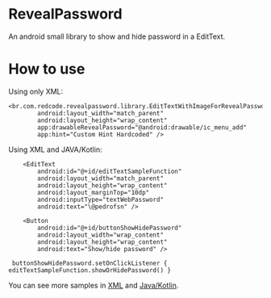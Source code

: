 # RevealPassword
An android small library to show and hide password in a EditText.

# How to use
Using only XML:
``` 
<br.com.redcode.revealpassword.library.EditTextWithImageForRevealPassword
        android:layout_width="match_parent"
        android:layout_height="wrap_content"
        app:drawableRevealPassword="@android:drawable/ic_menu_add"
        app:hint="Custom Hint Hardcoded" />
```
        
Using XML and JAVA/Kotlin:
``` 
    <EditText
        android:id="@+id/editTextSampleFunction"
        android:layout_width="match_parent"
        android:layout_height="wrap_content"
        android:layout_marginTop="10dp"
        android:inputType="textWebPassword"
        android:text="\@pedrofsn" />

    <Button
        android:id="@+id/buttonShowHidePassword"
        android:layout_width="wrap_content"
        android:layout_height="wrap_content"
        android:text="Show/hide password" />
```
``` 
 buttonShowHidePassword.setOnClickListener { editTextSampleFunction.showOrHidePassword() }
 ```

You can see more samples in [XML](https://github.com/pedrofsn/RevealPassword/blob/master/app/src/main/res/layout/activity_main.xml) and [Java/Kotlin](https://github.com/pedrofsn/RevealPassword/blob/master/app/src/main/java/br/com/redcode/revealpassword/sample/MainActivity.kt).
